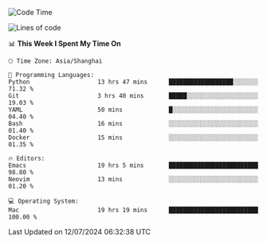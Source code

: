 <!--START_SECTION:waka-->
![Code Time](http://img.shields.io/badge/Code%20Time-2%2C063%20hrs%204%20mins-blue)

![Lines of code](https://img.shields.io/badge/From%20Hello%20World%20I%27ve%20Written-308.1%20thousand%20lines%20of%20code-blue)

📊 **This Week I Spent My Time On** 

```text
🕑︎ Time Zone: Asia/Shanghai

💬 Programming Languages: 
Python                   13 hrs 47 mins      ██████████████████░░░░░░░   71.32 % 
Git                      3 hrs 40 mins       █████░░░░░░░░░░░░░░░░░░░░   19.03 % 
YAML                     50 mins             █░░░░░░░░░░░░░░░░░░░░░░░░   04.40 % 
Bash                     16 mins             ░░░░░░░░░░░░░░░░░░░░░░░░░   01.40 % 
Docker                   15 mins             ░░░░░░░░░░░░░░░░░░░░░░░░░   01.35 % 

🔥 Editors: 
Emacs                    19 hrs 5 mins       █████████████████████████   98.80 % 
Neovim                   13 mins             ░░░░░░░░░░░░░░░░░░░░░░░░░   01.20 % 

💻 Operating System: 
Mac                      19 hrs 19 mins      █████████████████████████   100.00 % 
```


 Last Updated on 12/07/2024 06:32:38 UTC
<!--END_SECTION:waka-->
